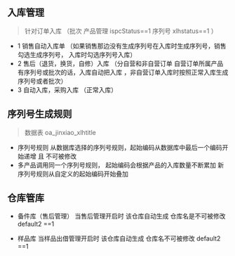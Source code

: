 ## 入库管理
   > 针对订单入库   （批次 产品管理  ispcStatus==1   序列号  xlhstatus==1 ）  
   - 1 销售自动入库单   （如果销售那边没有生成序列号在入库时生成序列号，销售勾选生成序列号， 入库时勾选序列号入库）
   - 2 售后（退货，换货，自修）入库   （分自营和非自营订单  自营订单所属产品有序列号或批次的话，入库自动把入库 ，非自营订单入库时按照正常入库生成序列号或者批次）
   - 3 自动入库，采购入库  （正常入库）

## 序列号生成规则

   >数据表 oa_jinxiao_xlhtitle
   - 序列号规则  从数据库选择的序列号规则，起始编码从数据库中最后一个编码开始递增 且 不可被修改
   - 多产品调用同一个序列号规则， 起始编码会根据产品的入库数量不断累加  新序列号规则从自定义的起始编码开始叠加


## 仓库管库

   - 备件库（售后管理） 当售后管理开启时 该仓库自动生成 仓库名是不可被修改 default2 ==1

   - 样品库    当样品出借管理开启时 该仓库自动生成 仓库名不可被修改       default2 ==1